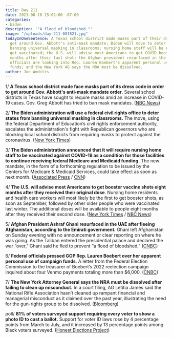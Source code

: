 ```yaml
---
title: Day 211
date: 2021-08-18 15:02:00 -07:00
categories:
- biden
description: '"A flood of bloodshed."'
image: "/uploads/day-211-081821.jpg"
todayInOneSentence: A Texas school district made masks part of their dress code to
  get around Gov. Abbott's anti-mask mandate; Biden will move to deter states from
  banning universal masking in classrooms; nursing home staff will be required to
  get vaccinated; the U.S. will advise most Americans to get COVID booster shots 8
  months after their last shot; the Afghan president resurfaced in the UAE; federal
  officials are looking into Rep. Lauren Boebert's apparent personal use of campaign
  funds; and the New York AG says the NRA must be dissolved.
author: Joe Amditis
---
```


1/ **A Texas school district made face masks part of its dress code in order to get around Gov. Abbott's anti-mask mandate order**. Several school districts in Texas have sought to require masks amid an increase in COVID-19 cases. Gov. Greg Abbott has tried to ban mask mandates. ([NBC News](https://www.nbcnews.com/news/us-news/texas-school-district-makes-masks-part-dress-code-get-around-n1277040))

2/ **The Biden administration will use a federal civil rights office to deter states from banning universal masking in classrooms.** The move, using the federal Department of Education’s civil rights enforcement authority, escalates the administration's fight with Republican governors who are blocking local school districts from requiring masks to protect against the coronavirus. ([New York Times](https://www.nytimes.com/2021/08/18/us/politics/biden-masks-schools-civil-rights.html))

3/ **The Biden administration announced that it will require nursing home staff to be vaccinated against COVID-19 as a condition for those facilities to continue receiving federal Medicare and Medicaid funding.** The new mandate, in the form of a forthcoming regulation to be issued by the Centers for Medicare & Medicaid Services, could take effect as soon as next month. ([Associated Press](https://apnews.com/article/business-health-coronavirus-pandemic-nursing-homes-2e6189cd41068b1e0f643ee7e4bfbb92) / [CNN](https://www.cnn.com/2021/08/18/politics/nursing-homes-federal-funding/index.html))

4/ **The U.S. will advise most Americans to get booster vaccine shots eight months after they received their original dose**. Nursing home residents and health care workers will most likely be the first to get booster shots, as soon as September, followed by other older people who were vaccinated last winter. The additional doses will be available to people eight months after they received their second dose. ([New York Times](https://www.nytimes.com/2021/08/16/us/politics/booster-shots.html) / [NBC News](https://www.nbcnews.com/health/health-news/u-s-announces-plan-offer-boosters-all-americans-starting-late-n1277059))

5/ **Afghan President Ashraf Ghani resurfaced in the UAE after fleeing Afghanistan, according to the Emirati government.** Ghani left Afghanistan on Sunday evening with no announcement or clear reporting on where he was going. As the Taliban entered the presidential palace and declared the war “over,” Ghani said he fled to prevent “a flood of bloodshed.” ([CNBC](https://www.cnbc.com/2021/08/18/afghan-president-ashraf-ghani-is-in-uae-after-fleeing-afghanistan.html))

6/ **Federal officials pressed GOP Rep. Lauren Boebert over her apparent personal use of campaign funds**. A letter from the Federal Election Commission to the treasurer of Boebert’s 2022 reelection campaign inquired about four Venmo payments totaling more than $6,000. ([CNBC](https://www.cnbc.com/2021/08/18/lauren-boebert-questioned-over-personal-use-of-campaign-funds.html))

7/ **The New York Attorney General says the NRA must be dissolved after failing to clean up misconduct.** In a court filing, AG Letitia James said the National Rifle Association hasn’t cleaned up rampant financial and managerial misconduct as it claimed over the past year, illustrating the need for the gun-rights group to be dissolved. ([Bloomberg](https://www.bloomberg.com/news/articles/2021-08-17/nra-failed-to-clean-up-misconduct-must-be-dissolved-n-y-says))

poll/ **81% of voters surveyed support requiring every voter to show a photo ID to cast a ballot.** Support for voter ID laws rose by 4 percentage points from March to July, and it increased by 13 percentage points among Black voters surveyed. ([Honest Elections Project](https://thehill.com/homenews/campaign/568385-poll-finds-growing-support-for-voter-id-requirements))
